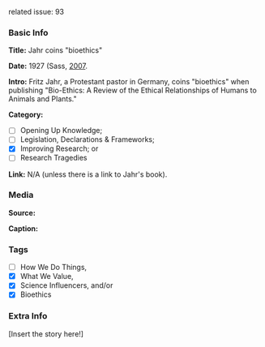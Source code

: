 related issue: 93
### Basic Info

**Title:**
Jahr coins "bioethics"

**Date:**
1927 (Sass, [2007](https://doi.org/10.1353/ken.2008.0006).

**Intro:**
Fritz Jahr, a Protestant pastor in Germany, coins "bioethics" when publishing "Bio-Ethics: A Review of the Ethical Relationships of Humans to Animals and Plants."

**Category:** 

- [ ] Opening Up Knowledge;
- [ ] Legislation, Declarations & Frameworks;
- [x] Improving Research; or
- [ ] Research Tragedies

**Link:**
N/A (unless there is a link to Jahr's book).

### Media

**Source:** 

**Caption:** 

### Tags

- [ ] How We Do Things, 
- [x] What We Value, 
- [x] Science Influencers, and/or 
- [x] Bioethics

### Extra Info

[Insert the story here!]
